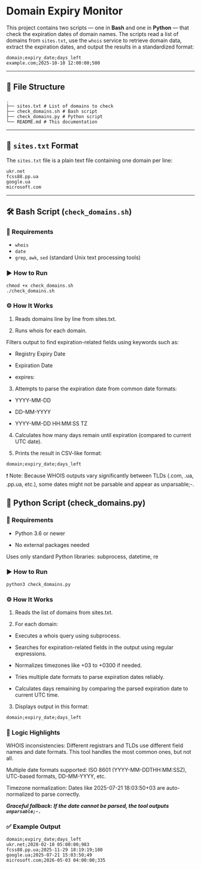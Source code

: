 # Domain Expiry Monitor

This project contains two scripts — one in **Bash** and one in **Python** — that check the expiration dates of domain names. The scripts read a list of domains from `sites.txt`, use the `whois` service to retrieve domain data, extract the expiration dates, and output the results in a standardized format:
```
domain;expiry_date;days_left
example.com;2025-10-10 12:00:00;500
```

---

## 📁 File Structure
```
.
├── sites.txt # List of domains to check
├── check_domains.sh # Bash script
├── check_domains.py # Python script
└── README.md # This documentation
```

---

## 🧾 `sites.txt` Format

The `sites.txt` file is a plain text file containing one domain per line:
```
ukr.net
fcss88.pp.ua
google.ua
microsoft.com
```

---

## 🛠 Bash Script (`check_domains.sh`)

### 🔧 Requirements

- `whois`
- `date`
- `grep`, `awk`, `sed` (standard Unix text processing tools)

### ▶️ How to Run

```
chmod +x check_domains.sh
./check_domains.sh
```



### ⚙️ How It Works
1. Reads domains line by line from sites.txt.

2. Runs whois for each domain.

Filters output to find expiration-related fields using keywords such as:

- Registry Expiry Date

- Expiration Date

- expires:

3. Attempts to parse the expiration date from common date formats:

- YYYY-MM-DD

- DD-MM-YYYY

- YYYY-MM-DD HH:MM:SS TZ

4. Calculates how many days remain until expiration (compared to current UTC date).

5. Prints the result in CSV-like format:
```
domain;expiry_date;days_left
```

❗ Note: Because WHOIS outputs vary significantly between TLDs (.com, .ua, .pp.ua, etc.), some dates might not be parsable and appear as unparsable;-.

## 🐍 Python Script (check_domains.py)
### 🔧 Requirements
- Python 3.6 or newer

- No external packages needed

Uses only standard Python libraries: subprocess, datetime, re

### ▶️ How to Run
```python3 check_domains.py```

### ⚙️ How It Works
1. Reads the list of domains from sites.txt.

2. For each domain:

- Executes a whois query using subprocess.

- Searches for expiration-related fields in the output using regular expressions.

- Normalizes timezones like +03 to +0300 if needed.

- Tries multiple date formats to parse expiration dates reliably.

- Calculates days remaining by comparing the parsed expiration date to current UTC time.

3. Displays output in this format:

```
domain;expiry_date;days_left
```


### 🧠 Logic Highlights

WHOIS inconsistencies: Different registrars and TLDs use different field names and date formats. This tool handles the most common ones, but not all.

Multiple date formats supported: ISO 8601 (YYYY-MM-DDTHH:MM:SSZ), UTC-based formats, DD-MM-YYYY, etc.

Timezone normalization: Dates like 2025-07-21 18:03:50+03 are auto-normalized to parse correctly.

***Graceful fallback: If the date cannot be parsed, the tool outputs ```unparsable;-.```***

### ✅ Example Output
```
domain;expiry_date;days_left
ukr.net;2028-02-10 05:00:00;983
fcss88.pp.ua;2025-11-29 18:19:19;180
google.ua;2025-07-21 15:03:50;49
microsoft.com;2026-05-03 04:00:00;335
```